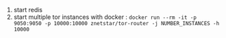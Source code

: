 1. start redis
2. start multiple tor instances with docker :
    `docker run --rm -it -p 9050:9050 -p 10000:10000 znetstar/tor-router -j NUMBER_INSTANCES -h 10000`
